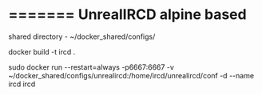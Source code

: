 =======
UnrealIRCD alpine based
======

shared directory - ~/docker_shared/configs/ 

docker build -t ircd .

sudo docker run --restart=always -p6667:6667 -v ~/docker_shared/configs/unrealircd:/home/ircd/unrealircd/conf -d --name ircd ircd


